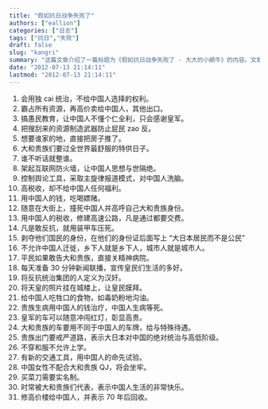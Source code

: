 ```yaml
---
title: "假如抗日战争失败了"
authors: ["eallion"]
categories: ["日志"]
tags: ["抗日","失败"]
draft: false
slug: "kangri"
summary: "这篇文章介绍了一篇标题为《假如抗日战争失败了 - 大大的小蜗牛》的内容。文章可能讨论了假设抗日战争失败的情况下可能出现的影响和后果。"
date: "2012-07-13 21:14:11"
lastmod: "2012-07-13 21:14:11"
---
```


1. 会用独 cai 统治，不给中国人选择的权利。
2. 霸占所有资源，再高价卖给中国人，其他出口。
3. 搞愚民教育，让中国人不懂个仁全利，只会感谢皇军。
4. 把搜刮来的资源制造武器防止屁民 zao 反。
5. 想要谁家的地，直接把房子推了。
6. 大和贵族们要过全世界最舒服的特供日子。
7. 谁不听话就整谁。
8. 架起互联网防火墙，让中国人思想与世隔绝。
9. 控制舆论工具，采取主旋律报道模式，对中国人洗脑。
10. 高税收，却不给中国人任何福利。
11. 用中国人的钱，吃喝嫖赌。
12. 随意在大街上，撞死中国人并高呼自己大和贵族身份。
13. 用中国人的税收，修建高速公路，凡是通过都要交费。
14. 凡是敢反抗，就用装甲车压死。
15. 剥夺他们国民的身份，在他们的身份证后面写上 “大日本居民而不是公民”
16. 不允许中国人迁徙，乡下人就是乡下人，城市人就是城市人。
17. 平民如果敢告大和贵族，直接关精神病院。
18. 每天准备 30 分钟新闻联播，宣传皇民们生活的多好。
19. 将反抗统治集团的人定义为汉奸。
20. 将天皇的照片挂在城楼上，让皇民膜拜。
21. 给中国人吃牲口的食物，如毒奶粉地沟油。
22. 贵族生病用中国人的钱治疗，中国人生病等死。
23. 皇军的车可以随意冲闯红灯，彰显高贵。
24. 大和贵族的车要用不同于中国人的车牌，给与特殊待遇。
25. 贵族出门要戒严道路，表示大日本对中国的绝对统治与高低阶级。
26. 不穿和服不允许上学。
27. 有新的交通工具，用中国人的命先试验。
28. 中国女性不配合大和贵族 QJ，将会坐牢。
29. 买菜刀需要实名制。
30. 时常被大和贵族们代表，表示中国人生活的非常快乐。
31. 修高价楼给中国人，并表示 70 年后回收。

